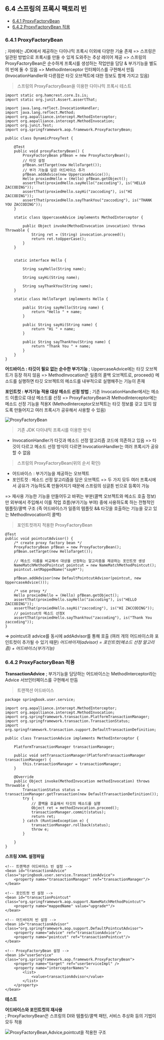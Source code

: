## 6.4 스프링의 프록시 팩토리 빈

- <a href="#6.4.1">6.4.1 ProxyFactoryBean</a>
- <a href="#6.4.2">6.4.2 ProxyFactoryBean 적용</a>

<div id="6.4.1"></div>

### 6.4.1 ProxyFactoryBean
; 자바에는 JDK에서 제공하는 다이나믹 프록시 이외에 다양한 기술 존재
=> 스프링은 일관된 방법으로 프록시를 만들 수 있게 도와주는 추상 레이어 제공
=> 스프링의 ProxyFactoryBean은 순수하게 프록시를 생성하는 작업만을 담당 &
부가기능을 별도의 빈에 둘 수 있음
=> MethodInterceptor 인터페이스를 구현해서 만듬
(InvocationHandler와 다른점은 타깃 오브젝트에 대한 정보도 함께 가지고 있음)


> 스프링의 ProxyFactoryBean을 이용한 다이나믹 프록시 테스트

```
import static org.hamcrest.core.Is.is;
import static org.junit.Assert.assertThat;

import java.lang.reflect.InvocationHandler;
import java.lang.reflect.Method;
import org.aopalliance.intercept.MethodInterceptor;
import org.aopalliance.intercept.MethodInvocation;
import org.junit.Test;
import org.springframework.aop.framework.ProxyFactoryBean;

public class DynamicProxyTest {

    @Test
    public void proxyFactoryBean() {
        ProxyFactoryBean pfBean = new ProxyFactoryBean();
        // 타깃 설정
        pfBean.setTarget(new HelloTarget());
        // 부가 기능을 담은 어드바이스 추가
        pfBean.addAdvice(new UppercaseAdvice());
        Hello proxiedHello = (Hello) pfBean.getObject();
        assertThat(proxiedHello.sayHello("zaccoding"), is("HELLO ZACCODING"));
        assertThat(proxiedHello.sayHi("zaccoding"), is("HI ZACCODING"));
        assertThat(proxiedHello.sayThankYou("zaccoding"), is("THANK YOU ZACCODING"));
    }

    static class UppercaseAdvice implements MethodInterceptor {

        public Object invoke(MethodInvocation invocation) throws Throwable {
            String ret = (String) invocation.proceed();
            return ret.toUpperCase();
        }
    }


    static interface Hello {

        String sayHello(String name);

        String sayHi(String name);

        String sayThankYou(String name);
    }

    static class HelloTarget implements Hello {

        public String sayHello(String name) {
            return "Hello " + name;
        }

        public String sayHi(String name) {
            return "Hi " + name;
        }

        public String sayThankYou(String name) {
            return "Thank You " + name;
        }
    }
}
```

**어드바이스 : 타깃이 필요 없는 순수한 부가기능**
; UppercaseAdvice에는 타깃 오브젝트가 등장 하지 않음
=> MethodInvocation은 일종의 콜백 오브젝트로, proceed() 메소드를 실행하면
타깃 오브젝트의 메소드를 내부적으로 실행해주는 기능이 존재

**포인트컷 : 부가기능 적용 대상 메소드 선정 방법**
; 기존 InvocationHandler에서는 메소드 이름으로 대상 메소드를 선정
=> ProxyFactoryBean과 MethodInterceptor에는 메소드 선정 기능을 적용X
(MethodInterceptor오브젝트는 타깃 정보를 갖고 있지 않도록 만들어지고
여러 프록시가 공유해서 사용할 수 있음)

![ProxyFactoryBean](./pic6-18.png)

> 기존 JDK 다이내믹 프록시를 이용한 방식
- InvocationHandler가 타깃과 메소드 선정 알고리즘 코드에 의존하고 있음
=> 타깃이 다르고 메소드 선정 방식이 다르면 InvocationHandler는 여러 프록시가
공유 할 수 없음

> 스프링의 ProxyFactoryBean(위의 순서 확인)

- 어드바이스 : 부가기능을 제공하는 오브젝트
- 포인트컷 : 메소드 선정 알고리즘을 담은 오브젝트
=> 두 가지 모두 여러 프록시에서 공유가 가능하도록 만들어지기 때문에 스프링의
싱글톤 빈으로 등록이 가능

=> 재사용 가능한 기능을 만들어두고 바뀌는 부분(콜백 오브젝트와 메소드 호출 정보)
만 외부에서 주입해서 이를 작업 흐름(부가기능 부여) 중에 사용하도록 하는 전형적인
템플릿/콜백 구조
(즉 어드바이스가 일종의 템플릿 && 타깃을 호출하는 기능을 갖고 있는 MethodInvocation이 콜백)

> 포인트컷까지 적용한 ProxyFactoryBean

```
@Test
public void pointcutAdvisor() {
    /* create proxy factory bean */
    ProxyFactoryBean pfBean = new ProxyFactoryBean();
    pfBean.setTarget(new HelloTarget());

    // 메소드 이름을 비교해서 대상을 선정하는 알고리즘을 제공하는 포인트컷 생성
    NameMatchMethodPointcut pointcut = new NameMatchMethodPointcut();
    pointcut.setMappedName("sayH*");

    pfBean.addAdvisor(new DefaultPointcutAdvisor(pointcut, new UppercaseAdvice()));

    /* use proxy */
    Hello proxiedHello = (Hello) pfBean.getObject();
    assertThat(proxiedHello.sayHello("zaccoding"), is("HELLO ZACCODING"));
    assertThat(proxiedHello.sayHi("zaccoding"), is("HI ZACCODING"));
    // pointcut의 메소드 선정X
    assertThat(proxiedHello.sayThankYou("zaccoding"), is("Thank You zaccoding"));
}
```

=> pointcut과 advice를 동시에 addAdvisor를 통해 호출
(여러 개의 어드바이스와 포인트컷이 추가될 수 있기 때문)
*어드바이저(advisor) = 포인트컷(메소드 선정 알고리즘) + 어드바이스(부가기능)*

<div id="6.4.2"></div>

### 6.4.2 ProxyFactoryBean 적용

**TransactionAdvice**
; 부가기능을 담당하는 어드바이스는 MethodInterceptor라는 Advice
서브인터페이스를 구현해서 만듬

> 트랜잭션 어드바이스

```
package springbook.user.service;

import org.aopalliance.intercept.MethodInterceptor;
import org.aopalliance.intercept.MethodInvocation;
import org.springframework.transaction.PlatformTransactionManager;
import org.springframework.transaction.TransactionStatus;
import org.springframework.transaction.support.DefaultTransactionDefinition;

public class TransactionAdvice implements MethodInterceptor {

    PlatformTransactionManager transactionManager;

    public void setTransactionManager(PlatformTransactionManager transactionManager) {
        this.transactionManager = transactionManager;
    }

    @Override
    public Object invoke(MethodInvocation methodInvocation) throws Throwable {
        TransactionStatus status = transactionManager.getTransaction(new DefaultTransactionDefinition());
        try {
            // 콜백을 호출해서 타깃의 메소드를 실행
            Object ret = methodInvocation.proceed();
            transactionManager.commit(status);
            return ret;
        } catch (RuntimeException e) {
            transactionManager.rollback(status);
            throw e;
        }

    }
}
```

**스프링 XML 설정파일**

```
<!-- 트랜잭션 어드바이스 빈 설정 -->
<bean id="transactionAdvice" class="springbook.user.service.TransactionAdvice">
    <property name="transactionManager" ref="transactionManager"/>
</bean>

<!-- 포인트컷 빈 설정 -->
<bean id="transactionPointcut" class="org.springframework.aop.support.NameMatchMethodPointcut">
    <property name="mappedName" value="upgrade*"/>
</bean>

<!-- 어드바이저 빈 설정 -->
<bean id="transactionAdvisor" class="org.springframework.aop.support.DefaultPointcutAdvisor">
    <property name="advice" ref="transactionAdvice"/>
    <property name="pointcut" ref="transactionPointcut"/>
</bean>

<!-- ProxyFactoryBean 설정 -->
<bean id="userService" class="org.springframework.aop.framework.ProxyFactoryBean">
    <property name="target" ref="userServiceImpl" />
    <property name="interceptorNames">
        <list>
            <value>transactionAdvisor</value>
        </list>
    </property>
</bean>
```


**테스트**


**어드바이스와 포인트컷의 재사용**  
; ProxyFactoryBean은 스프링의 DI와 템플릿/콜백 패턴, 서비스 추상화 등의 기법이 모두 적용  

![ProxyFactoryBean,Advice,pointcut을 적용한 구조](./pic6-19.png)  
